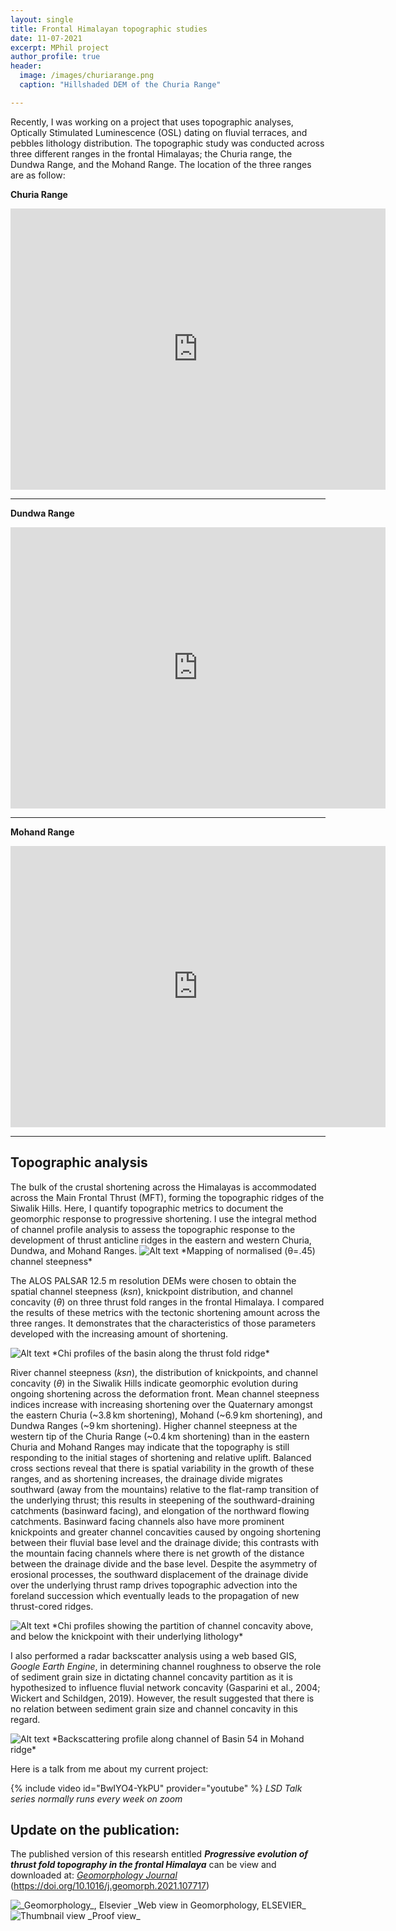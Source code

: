 ```yaml
---
layout: single
title: Frontal Himalayan topographic studies
date: 11-07-2021
excerpt: MPhil project
author_profile: true
header:
  image: /images/churiarange.png
  caption: "Hillshaded DEM of the Churia Range"

---
```


Recently, I was working on a project that uses topographic analyses, Optically Stimulated Luminescence (OSL) dating on fluvial terraces, and pebbles lithology distribution. The topographic study was conducted across three different ranges in the frontal Himalayas; the Churia range, the Dundwa Range, and the Mohand Range. The location of the three ranges are as follow:





**Churia Range**
<iframe src="https://www.google.com/maps/embed?pb=!1m18!1m12!1m3!1d279858.37576110824!2d84.54563487996795!3d27.456917827059524!2m3!1f0!2f0!3f0!3m2!1i1024!2i768!4f13.1!3m3!1m2!1s0x3994b0337772df43%3A0xafa1603d5d63a217!2sChitwan%20National%20Park!5e1!3m2!1sen!2suk!4v1625992906780!5m2!1sen!2suk" width="600" height="450" style="border:0;" allowfullscreen="" loading="lazy"></iframe>


---------------------------------------------------------------------------------------------------------------------------------------------------------------------------------


**Dundwa Range**
<iframe src="https://www.google.com/maps/embed?pb=!1m18!1m12!1m3!1d403726.12516652513!2d82.0421927227857!3d27.888237959473223!2m3!1f0!2f0!3f0!3m2!1i1024!2i768!4f13.1!3m3!1m2!1s0x390ff6983ae8e745%3A0x72595bca12834d71!2sSivalik%20Hills!5e1!3m2!1sen!2suk!4v1625984220011!5m2!1sen!2suk" width="600" height="450" style="border:0;" allowfullscreen="" loading="lazy"></iframe>


---------------------------------------------------------------------------------------------------------------------------------------------------------------------------------


**Mohand Range**
<iframe src="https://www.google.com/maps/embed?pb=!1m18!1m12!1m3!1d251017.57075739067!2d77.75980623518834!3d30.20908511920747!2m3!1f0!2f0!3f0!3m2!1i1024!2i768!4f13.1!3m3!1m2!1s0x390932ebf529184b%3A0x268a423c983cd9bb!2sMohand%20Range%2C%20Uttarakhand%20247662%2C%20India!5e1!3m2!1sen!2suk!4v1625984164507!5m2!1sen!2suk" width="600" height="450" style="border:0;" allowfullscreen="" loading="lazy"></iframe>


---------------------------------------------------------------------------------------------------------------------------------------------------------------------------------


<h2>Topographic analysis</h2>
The bulk of the crustal shortening across the Himalayas is accommodated across the Main Frontal Thrust (MFT), forming the topographic ridges of the Siwalik Hills. Here, I quantify topographic metrics to document the geomorphic response to progressive shortening. I use the integral method of channel profile analysis to assess the topographic response to the development of thrust anticline ridges in the eastern and western Churia, Dundwa, and Mohand Ranges. 




<img src="/images/chi/ksnmohand.png" alt="Alt text"/>
*Mapping of normalised (θ=.45) channel steepness*





The ALOS PALSAR 12.5 m resolution DEMs were chosen to obtain the spatial channel steepness (_ksn_), knickpoint distribution, and channel concavity (_θ_) on three thrust fold ranges in the frontal Himalaya. I compared the results of these metrics with the tectonic shortening amount across the three ranges. It demonstrates that the characteristics of those parameters developed with the increasing amount of shortening. 





<img src="/images/chi/chi3.png" alt="Alt text"/>
*Chi profiles of the basin along the thrust fold ridge*





River channel steepness (_ksn_), the distribution of knickpoints, and channel concavity (_θ_) in the Siwalik Hills indicate geomorphic evolution during ongoing shortening across the deformation front. Mean channel steepness indices increase with increasing shortening over the Quaternary amongst the eastern Churia (~3.8 km shortening), Mohand (~6.9 km shortening), and Dundwa Ranges (~9 km shortening). Higher channel steepness at the western tip of the Churia Range (~0.4 km shortening) than in the eastern Churia and Mohand Ranges may indicate that the topography is still responding to the initial stages of shortening and relative uplift. Balanced cross sections reveal that there is spatial variability in the growth of these ranges, and as shortening increases, the drainage divide migrates southward (away from the mountains) relative to the flat-ramp transition of the underlying thrust; this results in steepening of the southward-draining catchments (basinward facing), and elongation of the northward flowing catchments. Basinward facing channels also have more prominent knickpoints and greater channel concavities caused by ongoing shortening between their fluvial base level and the drainage divide; this contrasts with the mountain facing channels where there is net growth of the distance between the drainage divide and the base level. Despite the asymmetry of erosional processes, the southward displacement of the drainage divide over the underlying thrust ramp drives topographic advection into the foreland succession which eventually leads to the propagation of new thrust-cored ridges.





<img src="/images/chi/concavity_partition_mohand.png" alt="Alt text"/>
*Chi profiles showing the partition of channel concavity above, and below the knickpoint with their underlying lithology*





I also performed a radar backscatter analysis using a web based GIS, _Google Earth Engine_, in determining channel roughness to observe the role of sediment grain size in dictating channel concavity partition as it is hypothesized to influence fluvial network concavity (Gasparini et al., 2004; Wickert and Schildgen, 2019). However, the result suggested that there is no relation between sediment grain size and channel concavity in this regard.





<img src="/images/chi/backscatter_mohand_basin_54.png" alt="Alt text"/>
*Backscattering profile along channel of Basin 54 in Mohand ridge*





Here is a talk from me about my current project:



{% include video id="BwIYO4-YkPU" provider="youtube" %}
*LSD Talk series normally runs every week on zoom*


<h2>Update on the publication:</h2>




The published version of this researsh entitled **_Progressive evolution of thrust fold topography in the frontal Himalaya_** can be view and downloaded at:
 <a href="https://doi.org/10.1016/j.geomorph.2021.107717">*Geomorphology Journal*</a> (https://doi.org/10.1016/j.geomorph.2021.107717)
 
 
 
 
 <img src="/images/web.PNG" alt="_Geomorphology_, Elsevier"/>
_Web view in Geomorphology, ELSEVIER_




 
 <img src="/images/geomorph.png" alt="Thumbnail view"/>
_Proof view_

